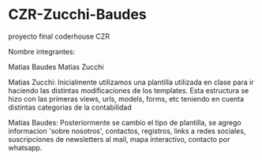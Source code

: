 # CZR-Zucchi-Baudes
proyecto final coderhouse CZR

Nombre integrantes:

Matias Baudes
Matias Zucchi

Matias Zucchi: Inicialmente utilizamos una plantilla utilizada en clase para ir haciendo las distintas modificaciones de los templates.
Esta estructura se hizo con las primeras views, urls, models, forms, etc teniendo en cuenta distintas categorias de la contabilidad

Matias Baudes: Posteriormente se cambio el tipo de plantilla, se agrego informacion 'sobre nosotros', contactos, registros, links a redes sociales, suscripciones de newsletters al mail, 
mapa interactivo, contacto por whatsapp.
